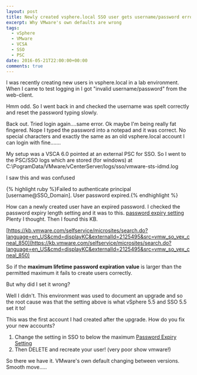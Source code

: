 ```yaml
---
layout: post
title: Newly created vsphere.local SSO user gets username/password error
excerpt: Why VMware's own defaults are wrong
tags: 
  - vSphere
  - VMware
  - VCSA
  - SSO
  - PSC
date: 2016-05-21T22:00:00+00:00
comments: true
---
```


I was recently creating new users in vsphere.local in a lab environment.  When I came to test logging in I got "invalid username/password" from the web-client.

Hmm odd.  So I went back in and checked the username was spelt correctly and reset the password typing slowly.

Back out.  Tried login again....same error.  Ok maybe I'm being really fat fingered.  Nope I typed the password into a notepad and it was correct.  No special characters and exactly the same as an old vsphere.local account I can login with fine.......

My setup was a VSCA 6.0 pointed at an external PSC for SSO.  So I went to the PSC/SSO logs which are stored (for windows) at
C:\PogramData/VMware/vCenterServer/logs/sso/vmware-sts-idmd.log

I saw this and was confused 

{% highlight ruby %}Failed to authenticate principal [username@SSO_Domain]. User password expired.{% endhighlight %}

How can a newly created user have an expired password.  I checked the password expiry length setting and it was to this.
[password expiry setting](/public/pawd1.png "Password Expiry Setting")
Plenty I thought.  Then I found this KB.

[https://kb.vmware.com/selfservice/microsites/search.do?language=en_US&cmd=displayKC&externalId=2125495&src=vmw_so_vex_cneal_850](https://kb.vmware.com/selfservice/microsites/search.do?language=en_US&cmd=displayKC&externalId=2125495&src=vmw_so_vex_cneal_850)

So if the **maximum lifetime password expiration value** is larger than the permitted maximum it fails to create users correctly.

But why did I set it wrong?

Well I didn't.  This environment was used to document an upgrade and so the root cause was that the setting above is what vSphere 5.5 and SSO 5.5 set it to!

This was the first account I had created after the upgrade.  How do you fix your new accounts?

1. Change the setting in SSO to below the maximum [Password Expiry Setting](/public/pawd2.png "Password Expiry Setting")
2. Then DELETE and recreate your user! (very poor show vmware!)

So there we have it.  VMware's own default changing between versions. Smooth move.....
